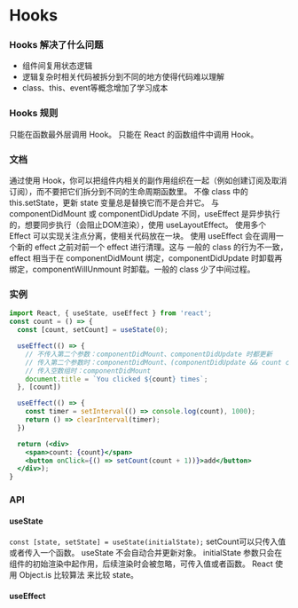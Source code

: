# Hooks

### Hooks 解决了什么问题
- 组件间复用状态逻辑
- 逻辑复杂时相关代码被拆分到不同的地方使得代码难以理解
- class、this、event等概念增加了学习成本

### Hooks 规则
只能在函数最外层调用 Hook。
只能在 React 的函数组件中调用 Hook。

### 文档
通过使用 Hook，你可以把组件内相关的副作用组织在一起（例如创建订阅及取消订阅），而不要把它们拆分到不同的生命周期函数里。
不像 class 中的 this.setState，更新 state 变量总是替换它而不是合并它。
与 componentDidMount 或 componentDidUpdate 不同，useEffect 是异步执行的，想要同步执行（会阻止DOM渲染），使用 useLayoutEffect。
使用多个 Effect 可以实现关注点分离，使相关代码放在一块。
使用 useEffect 会在调用一个新的 effect 之前对前一个 effect 进行清理。这与 一般的 class 的行为不一致，effect 相当于在 componentDidMount 绑定，componentDidUpdate 时卸载再绑定，componentWillUnmount 时卸载。一般的 class 少了中间过程。

### 实例
```jsx
import React, { useState, useEffect } from 'react';
const count = () => {
  const [count, setCount] = useState(0);

  useEffect(() => {
    // 不传入第二个参数：componentDidMount、componentDidUpdate 时都更新
    // 传入第二个参数时：componentDidMount、(componentDidUpdate && count changed)时更新
    // 传入空数组时：componentDidMount
    document.title = `You clicked ${count} times`;
  }, [count])

  useEffect(() => {
    const timer = setInterval(() => console.log(count), 1000);
    return () => clearInterval(timer);
  })

  return (<div>
    <span>count: {count}</span>
    <button onClick={() => setCount(count + 1))}>add</button>
  </div>);
}
```

### API
#### useState
`const [state, setState] = useState(initialState);`
setCount可以只传入值或者传入一个函数。
useState 不会自动合并更新对象。
initialState 参数只会在组件的初始渲染中起作用，后续渲染时会被忽略，可传入值或者函数。
React 使用 Object.is 比较算法 来比较 state。

#### useEffect
